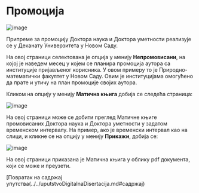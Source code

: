 # Промоција

![image](https://user-images.githubusercontent.com/29538544/179355361-b76975c5-1ae7-452b-aa6c-e949fd95c1fb.png)

Припреме за промоцију Доктора наука и Доктора уметности реализује се у Деканату Универзитета у Новом Саду. 

На овој страници селектована је опција у менију **Непромовисани**, на којој је наведем месец у којем се планира промоција аутора са институције пријављеног корисника. У овом примеру то је Природно-математички факултет у Новом Саду. Овим је институцијама омогућено да прате и утичу на план промоције својих аутора.  

Кликом на опцију у менију **Матична књига** добија се следећа страница:

![image](https://user-images.githubusercontent.com/29538544/179355425-104c00e4-44e0-4c6f-a8ae-4f9b192a632e.png)

На овој страници може се добити преглед Матичне  књиге промовисаних Доктора наука и Доктора уметности у задатом временском интервалу. На пример, ако је временски интервал као на слици, и кликне се на опцију у менију **Прикажи**, добија се:

![image](https://user-images.githubusercontent.com/29538544/179355461-a0b1f8ac-3b24-4139-8835-7f077e19f460.png)

На овој страници приказана је Матична књига у облику pdf документа, који се може и преузети.  

[Повратак на садржај упутства(../../uputstvoDigitalnaDisertacija.md#садржај)
